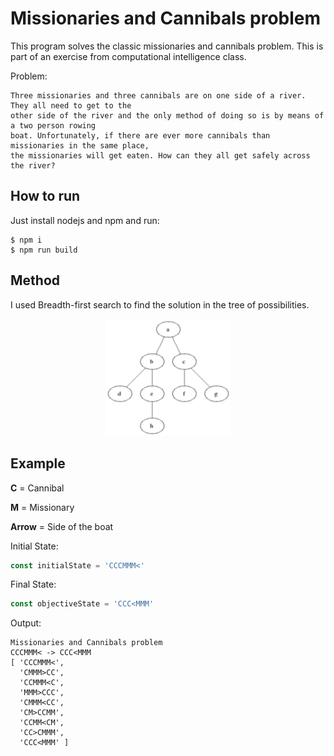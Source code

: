 # Missionaries and Cannibals problem

This program solves the classic missionaries and cannibals problem. This is part of an exercise from computational intelligence class.

Problem: 

```
Three missionaries and three cannibals are on one side of a river. They all need to get to the 
other side of the river and the only method of doing so is by means of a two person rowing 
boat. Unfortunately, if there are ever more cannibals than missionaries in the same place, 
the missionaries will get eaten. How can they all get safely across the river?
```

## How to run

Just install nodejs and npm and run:

```
$ npm i
$ npm run build
```

## Method

I used Breadth-first search to find the solution in the tree of possibilities.

<p align="center">
	<a href="">
		<img alt="bfs" src="./Animated_BFS.gif" width="200px">
	</a>
</p>

## Example

**C** = Cannibal

**M** = Missionary

**Arrow** = Side of the boat

Initial State: 

```javascript
const initialState = 'CCCMMM<'
```

Final State: 

```javascript
const objectiveState = 'CCC<MMM'
```

Output:
```
Missionaries and Cannibals problem
CCCMMM< -> CCC<MMM
[ 'CCCMMM<',
  'CMMM>CC',
  'CCMMM<C',
  'MMM>CCC',
  'CMMM<CC',
  'CM>CCMM',
  'CCMM<CM',
  'CC>CMMM',
  'CCC<MMM' ]
```
